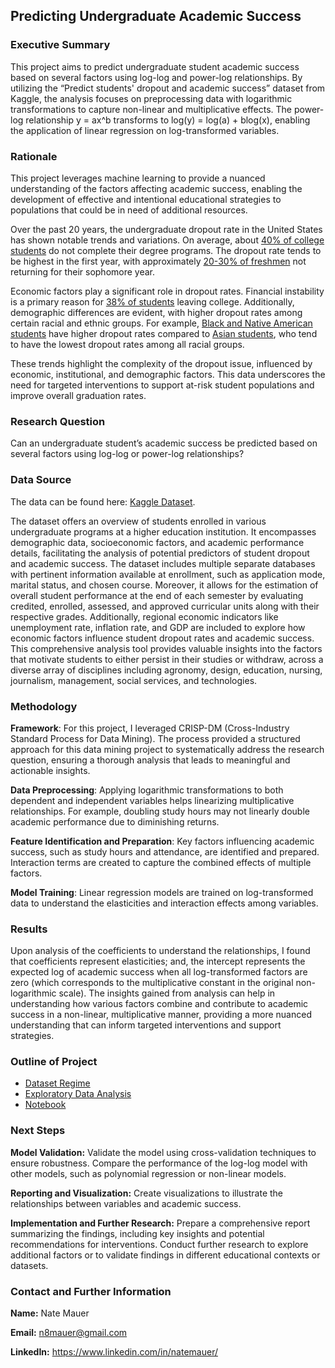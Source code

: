 ## Predicting Undergraduate Academic Success

### Executive Summary
This project aims to predict undergraduate student academic success based on several factors using log-log and power-log relationships. By utilizing the “Predict students' dropout and academic success” dataset from Kaggle, the analysis focuses on preprocessing data with logarithmic transformations to capture non-linear and multiplicative effects. The power-log relationship y = ax^b transforms to log(y) = log(a) + blog(x), enabling the application of linear regression on log-transformed variables.

### Rationale
This project leverages machine learning to provide a nuanced understanding of the factors affecting academic success, enabling the development of effective and intentional educational strategies to populations that could be in need of additional resources.

Over the past 20 years, the undergraduate dropout rate in the United States has shown notable trends and variations. On average, about [40% of college students](https://www.thinkimpact.com/college-dropout-rates/) do not complete their degree programs. The dropout rate tends to be highest in the first year, with approximately [20-30% of freshmen](https://nutmegeducation.com/college-dropout-rates) not returning for their sophomore year.

Economic factors play a significant role in dropout rates. Financial instability is a primary reason for [38% of students](https://www.thinkimpact.com/college-dropout-rates/) leaving college. Additionally, demographic differences are evident, with higher dropout rates among certain racial and ethnic groups. For example, [Black and Native American students](https://nces.ed.gov/programs/coe/indicator/ctr/undergrad-retention-graduation) have higher dropout rates compared to [Asian students](https://nces.ed.gov/programs/coe/indicator/ctr/undergrad-retention-graduation), who tend to have the lowest dropout rates among all racial groups.

These trends highlight the complexity of the dropout issue, influenced by economic, institutional, and demographic factors. This data underscores the need for targeted interventions to support at-risk student populations and improve overall graduation rates.

### Research Question
Can an undergraduate student’s academic success be predicted based on several factors using log-log or power-log relationships?

### Data Source
The data can be found here: [Kaggle Dataset](https://www.kaggle.com/datasets/thedevastator/higher-education-predictors-of-student-retention).

The dataset offers an overview of students enrolled in various undergraduate programs at a higher education institution. It encompasses demographic data, socioeconomic factors, and academic performance details, facilitating the analysis of potential predictors of student dropout and academic success. The dataset includes multiple separate databases with pertinent information available at enrollment, such as application mode, marital status, and chosen course. Moreover, it allows for the estimation of overall student performance at the end of each semester by evaluating credited, enrolled, assessed, and approved curricular units along with their respective grades. Additionally, regional economic indicators like unemployment rate, inflation rate, and GDP are included to explore how economic factors influence student dropout rates and academic success. This comprehensive analysis tool provides valuable insights into the factors that motivate students to either persist in their studies or withdraw, across a diverse array of disciplines including agronomy, design, education, nursing, journalism, management, social services, and technologies.

### Methodology
**Framework**: For this project, I leveraged CRISP-DM (Cross-Industry Standard Process for Data Mining). The process provided a structured approach for this data mining project to systematically address the research question, ensuring a thorough analysis that leads to meaningful and actionable insights.

**Data Preprocessing**: Applying logarithmic transformations to both dependent and independent variables helps linearizing multiplicative relationships. For example, doubling study hours may not linearly double academic performance due to diminishing returns.

**Feature Identification and Preparation**: Key factors influencing academic success, such as study hours and attendance, are identified and prepared. Interaction terms are created to capture the combined effects of multiple factors.

**Model Training**: Linear regression models are trained on log-transformed data to understand the elasticities and interaction effects among variables.

### Results
Upon analysis of the coefficients to understand the relationships, I found that coefficients represent elasticities; and, the intercept represents the expected log of academic success when all log-transformed factors are zero (which corresponds to the multiplicative constant in the original non-logarithmic scale). The insights gained from analysis can help in understanding how various factors combine and contribute to academic success in a non-linear, multiplicative manner, providing a more nuanced understanding that can inform targeted interventions and support strategies.

### Outline of Project

- [Dataset Regime](https://github.com/n8mauer/LogarithmicAcademicSuccess/blob/main/Capstone%20File.ipynb)
- [Exploratory Data Analysis](https://github.com/n8mauer/LogarithmicAcademicSuccess/blob/main/Capstone%20File.ipynb)
- [Notebook](https://github.com/n8mauer/LogarithmicAcademicSuccess/blob/main/Capstone%20File.ipynb)

### Next Steps
**Model Validation:**
Validate the model using cross-validation techniques to ensure robustness.
Compare the performance of the log-log model with other models, such as polynomial regression or non-linear models.

**Reporting and Visualization:**
Create visualizations to illustrate the relationships between variables and academic success.
    
**Implementation and Further Research:**
Prepare a comprehensive report summarizing the findings, including key insights and potential recommendations for interventions. Conduct further research to explore additional factors or to validate findings in different educational contexts or datasets.

### Contact and Further Information
**Name:** Nate Mauer

**Email:** n8mauer@gmail.com

**LinkedIn:** https://www.linkedin.com/in/natemauer/
